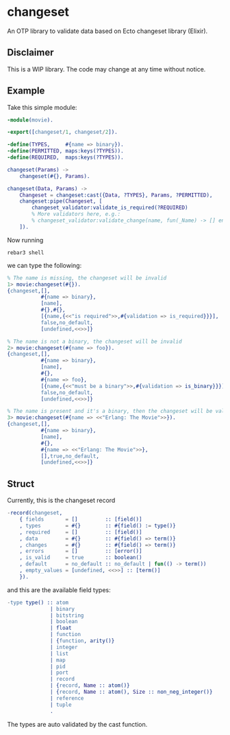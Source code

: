 # changeset

An OTP library to validate data based on Ecto changeset library (Elixir).

## Disclaimer

This is a WIP library. The code may change at any time without notice.

## Example

Take this simple module:

```erlang
-module(movie).

-export([changeset/1, changeset/2]).

-define(TYPES,     #{name => binary}).
-define(PERMITTED, maps:keys(?TYPES)).
-define(REQUIRED,  maps:keys(?TYPES)).

changeset(Params) ->
    changeset(#{}, Params).

changeset(Data, Params) ->
    Changeset = changeset:cast({Data, ?TYPES}, Params, ?PERMITTED),
    changeset:pipe(Changeset, [
        changeset_validator:validate_is_required(?REQUIRED)
        % More validators here, e.g.:
        % changeset_validator:validate_change(name, fun(_Name) -> [] end)
    ]).
```

Now running

```shell
rebar3 shell
```

we can type the following:

```erlang
% The name is missing, the changeset will be invalid
1> movie:changeset(#{}).
{changeset,[],
           #{name => binary},
           [name],
           #{},#{},
           [{name,{<<"is required">>,#{validation => is_required}}}],
           false,no_default,
           [undefined,<<>>]}

% The name is not a binary, the changeset will be invalid
2> movie:changeset(#{name => foo}).
{changeset,[],
           #{name => binary},
           [name],
           #{},
           #{name => foo},
           [{name,{<<"must be a binary">>,#{validation => is_binary}}}],
           false,no_default,
           [undefined,<<>>]}

% The name is present and it's a binary, then the changeset will be valid
3> movie:changeset(#{name => <<"Erlang: The Movie">>}).
{changeset,[],
           #{name => binary},
           [name],
           #{},
           #{name => <<"Erlang: The Movie">>},
           [],true,no_default,
           [undefined,<<>>]}
```

## Struct

Currently, this is the changeset record

```erlang
-record(changeset,
    { fields       = []         :: [field()]
    , types        = #{}        :: #{field() := type()}
    , required     = []         :: [field()]
    , data         = #{}        :: #{field() => term()}
    , changes      = #{}        :: #{field() => term()}
    , errors       = []         :: [error()]
    , is_valid     = true       :: boolean()
    , default      = no_default :: no_default | fun(() -> term())
    , empty_values = [undefined, <<>>] :: [term()]
    }).
```

and this are the available field types:

```erlang
-type type() :: atom
              | binary
              | bitstring
              | boolean
              | float
              | function
              | {function, arity()}
              | integer
              | list
              | map
              | pid
              | port
              | record
              | {record, Name :: atom()}
              | {record, Name :: atom(), Size :: non_neg_integer()}
              | reference
              | tuple
              .
```

The types are auto validated by the cast function.
